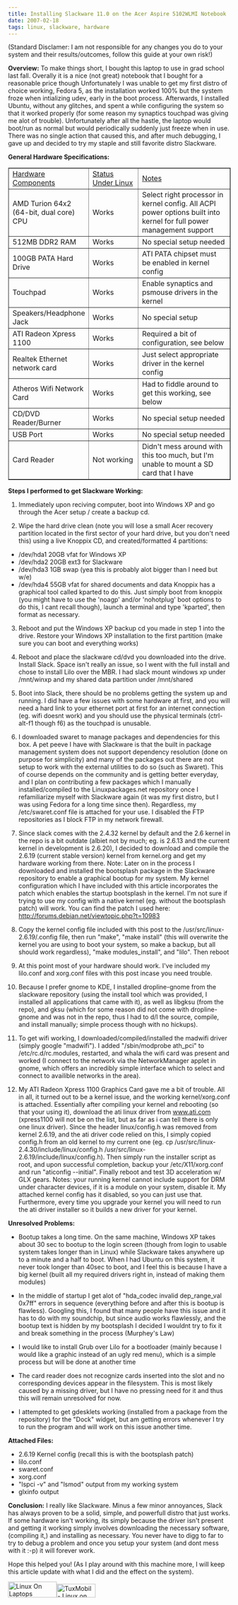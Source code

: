```yaml
---
title: Installing Slackware 11.0 on the Acer Aspire 5102WLMI Notebook
date: 2007-02-18
tags: linux, slackware, hardware
---
```


(Standard Disclamer: I am not responsible for any changes you do to your system and their results/outcomes, follow this guide at your own risk!)

<b>Overview:</b>
To make things short, I bought this laptop to use in grad school last fall. Overally it is a nice (not great) notebook that I bought for a reasonable price though Unfortunately I was unable to get my first distro of choice working, Fedora 5, as the installation worked 100% but the system froze when intializing udev, early in the boot process. Afterwards, I installed Ubuntu, without any glitches, and spent a while configuring the system so that it worked properly (for some reason my synaptics touchpad was giving me alot of trouble). Unfortunately after all the hastle, the laptop would boot/run as normal but would periodically suddenly just freeze when in use. There was no single action that caused this, and after much debugging, I gave up and decided to try my staple and still favorite distro Slackware.

<b>General Hardware Specifications:</b>
<table border="1">
<tr><td width="33%"><u>Hardware Components</u></td><td width="23%"><u>Status Under Linux</u></td><td width="43%"><u>Notes</u></td></tr>
<tr><td>AMD Turion 64x2 (64-bit, dual core) CPU</td><td>Works</td><td>Select right processor in kernel config. All ACPI power options built into kernel for full power management support</td></tr>
<tr><td>512MB DDR2 RAM</td><td>Works</td><td>No special setup needed</td></tr>
<tr><td>100GB PATA Hard Drive</td><td>Works</td><td>ATI PATA chipset must be enabled in kernel config</td></tr>
<tr><td>Touchpad</td><td>Works</td><td>Enable synaptics and psmouse drivers in the kernel</td></tr>
<tr><td>Speakers/Headphone Jack</td><td>Works</td><td>No special setup</td></tr>
<tr><td>ATI Radeon Xpress 1100</td><td>Works</td><td>Required a bit of configuration, see below</td></tr>
<tr><td>Realtek Ethernet network card</td><td>Works</td><td>Just select appropriate driver in the kernel config</td></tr>
<tr><td>Atheros Wifi Network Card</td><td>Works</td><td>Had to fiddle around to get this working, see below</td></tr>
<tr><td>CD/DVD Reader/Burner</td><td>Works</td><td>No special setup needed</td></tr>
<tr><td>USB Port</td><td>Works</td><td>No special setup needed</td></tr>
<tr><td>Card Reader</td><td>Not working</td><td>Didn't mess around with this too much, but I'm unable to mount a SD card that I have</td></tr>
</table>

<b>Steps I performed to get Slackware Working:</b>
1. Immediately upon reciving computer, boot into Windows XP and go through the Acer setup / create a backup cd.

2. Wipe the hard drive clean (note you will lose a small Acer recovery partition located in the first sector of your hard drive, but you don't need this) using a live Knoppix CD, and created/formatted 4 partitions:
* /dev/hda1 20GB vfat for Windows XP
* /dev/hda2 20GB ext3 for Slackware
* /dev/hda3 1GB  swap (yea this is probably alot bigger than I need but w/e)
* /dev/hda4 55GB vfat for shared documents and data
Knoppix has a graphical tool called kparted to do this. Just simply boot from knoppix (you might have to use the 'noagp' and/or 'nohotplug' boot options to do this, I cant recall though), launch a terminal and type 'kparted', then format as necessary.

3. Reboot and put the Windows XP backup cd you made in step 1 into the drive. Restore your Windows XP installation to the first partition (make sure you can boot and everything works)

4. Reboot and place the slackware cd/dvd you downloaded into the drive. Install Slack. Space isn't really an issue, so I went with the full install and chose to install Lilo over the MBR. I had slack mount windows xp under /mnt/winxp and my shared data partition under /mnt/shared

5. Boot into Slack, there should be no problems getting the system up and running. I did have a few issues with some hardware at first, and you will need a hard link to your ethernet port at first for an internet connection (eg. wifi doesnt work) and you should use the physical terminals (ctrl-alt-f1 though f6) as the touchpad is unusable.

6. I downloaded swaret to manage packages and dependencies for this box. A pet peeve I have with Slackware is that the built in package management system does not support dependency resolution (done on purpose for simplicity) and many of the packages out there are not setup to work with the external utilities to do so (such as Swaret). This of course depends on the community and is getting better everyday, and I plan on contributing a few packages which I manually installed/compiled to the Linuxpackages.net repository once I refamiliarize myself with Slackware again (it was my first distro, but I was using Fedora for a long time since then). Regardless, my /etc/swaret.conf file is attached for your use. I disabled the FTP repositories as I block FTP in my network firewall.

7. Since slack comes with the 2.4.32 kernel by default and the 2.6 kernel in the repo is a bit outdate (albiet not by much; eg. is 2.6.13 and the current kernel in development is 2.6.20), I decided to download and compile the 2.6.19 (current stable version) kernel from kernel.org and get my hardware working from there. Note: Later on in the process I downloaded and installed the bootsplash package in the Slackware repository to enable a graphical bootup for my system. My kernel configuration which I have included with this article incorporates the patch which enables the startup bootsplash in the kernel. I'm not sure if trying to use my config with a native kernel (eg. without the bootsplash patch) will work. You can find the patch I used here: http://forums.debian.net/viewtopic.php?t=10983

8. Copy the kernel config file included with this post to the /usr/src/linux-2.6.19/.config file, then run "make", "make install" (this will overwrite the kernel you are using to boot your system, so make a backup, but all should work regardless), "make modules_install", and "lilo". Then reboot

9. At this point most of your hardware should work. I've included my lilo.conf and xorg.conf files with this post incase you need trouble.

10. Because I prefer gnome to KDE, I installed dropline-gnome from the slackware repository (using the install tool which was provided, I installed all applications that came with it), as well as libgksu (from the repo), and gksu (which for some reason did not come with dropline-gnome and was not in the repo, thus I had to d/l the source, compile, and install manually; simple process though with no hickups).

11. To get wifi working, I downloaded/compiled/installed the madwifi driver (simply google "madwifi"). I added "/sbin/modprobe ath_pci" to /etc/rc.d/rc.modules, restarted, and whala the wifi card was present and worked (I connect to the network via the NetworkManager applet in gnome, which offers an incredibly simple interface which to select and connect to availible networks in the area).

12. My ATI Radeon Xpress 1100 Graphics Card gave me a bit of trouble. All in all, it turned out to be a kernel issue, and the working kernel/xorg.conf is attached. Essentially after compiling your kernel and rebooting (so that your using it), download the ati linux driver from www.ati.com (xpress1100 will not be on the list, but as far as i can tell there is only one linux driver). Since the header linux/config.h was removed from kernel 2.6.19, and the ati driver code relied on this, I simply copied config.h from an old kernel to my current one (eg. cp /usr/src/linux-2.4.30/include/linux/config.h /usr/src/linux-2.6.19/include/linux/config.h). Then simply run the installer script as root, and upon successful completion, backup your /etc/X11/xorg.conf and run "aticonfig --initial". Finally reboot and test 3D acceleration w/ GLX gears. Notes: your running kernel cannot include support for DRM under character devices, if it is a module on your system, disable it. My attached kernel config has it disabled, so you can just use that. Furthermore, every time you upgrade your kernel you will need to run the ati driver installer so it builds a new driver for your kernel.

<b>Unresolved Problems:</b>
* Bootup takes a long time. On the same machine, Windows XP takes about 30 sec to bootup to the login screen (though from login to usable system takes longer than in Linux) while Slackware takes anywhere up to a minute and a half to boot. When I had Ubuntu on this system, it never took longer than 40sec to boot, and I feel this is because I have a big kernel (built all my required drivers right in, instead of making them modules)

* In the middle of startup I get alot of "hda_codec invalid dep_range_val 0x7ff" errors in sequence (everything before and after this is bootup is flawless). Googling this, I found that many people have this issue and it has to do with my soundchip, but since audio works flawlessly, and the bootup text is hidden by my bootsplash I decided I wouldnt try to fix it and break something in the process (Murphey's Law)

* I would like to install Grub over Lilo for a bootloader (mainly because I would like a graphic instead of an ugly red menu), which is a simple process but will be done at another time

* The card reader does not recognize cards inserted into the slot and no corresponding devices appear in the filesystem. This is most likely caused by a missing driver, but I have no pressing need for it and thus this will remain unresolved for now.

* I attempted to get gdesklets working (installed from a package from the repository) for the "Dock" widget, but am getting errors whenever I try to run the program and will work on this issue another time. 

<b>Attached Files:</b>
* 2.6.19 Kernel config (recall this is with the bootsplash patch) 
* lilo.conf
* swaret.conf
* xorg.conf
* "lspci -v" and "lsmod" output from my working system
* glxinfo output

<b>Conclusion:</b>
I really like Slackware. Minus a few minor annoyances, Slack has always proven to be a solid, simple, and powerfull distro that just works. If some hardware isn't working, its simply because the driver isn't present and getting it working simply involves downloading the necessary software, (compiling it,) and installing as necessary. You never have to digg to far to try to debug a problem and once you setup your system (and dont mess with it :-p) it will forever work.

Hope this helped you! (As I play around with this machine more, I will keep this article update with what I did and the effect on the system).

<a href="http://www.linux-on-laptops.com/">
<img src="http://www.linux-on-laptops.com/images/linux-on-laptops.gif" alt="Linux On Laptops" width="110" height="36" border="0" /></a><a href="http://tuxmobil.org/"><img src="http://tuxmobil.org/pics/tuxmobil_sticker.png" width="88" height="31" border="0" alt="TuxMobil - Linux on Laptops, Notebooks, PDAs and Mobile Phones"></a>
